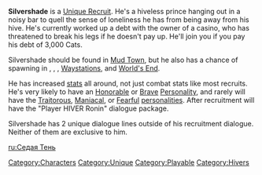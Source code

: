 **Silvershade** is a [Unique Recruit](Unique_Recruits.md "wikilink"). He's
a hiveless prince hanging out in a noisy bar to quell the sense of
loneliness he has from being away from his hive. He's currently worked
up a debt with the owner of a casino, who has threatened to break his
legs if he doesn't pay up. He'll join you if you pay his debt of 3,000
Cats.

Silvershade should be found in [Mud Town](Mud_Town.md "wikilink"), but he
also has a chance of spawning in [](Black_Scratch.md), [](Flats_Lagoon.md), [](Smugglers_Bar.md), [Waystations](Waystation.md "wikilink"),
and [World's End](World's_End.md "wikilink").

He has increased [stats](Statistics.md "wikilink") all around, not just
combat stats like most recruits. He's very likely to have an
[Honorable](Personality.md "wikilink") or [Brave](Personality.md "wikilink")
[Personality](Personality.md "wikilink"), and rarely will have the
[Traitorous](Personality.md "wikilink"),
[Maniacal](Personality.md "wikilink"), or [Fearful](Personality.md "wikilink")
[personalities](Personality.md "wikilink"). After recruitment will have the
"Player HIVER Ronin" dialogue package.

Silvershade has 2 unique dialogue lines outside of his recruitment
dialogue. Neither of them are exclusive to him.

[ru:Седая Тень](ru:Седая_Тень "wikilink")

[Category:Characters](Category:Characters "wikilink")
[Category:Unique](Category:Unique "wikilink")
[Category:Playable](Category:Playable "wikilink")
[Category:Hivers](Category:Hivers "wikilink")